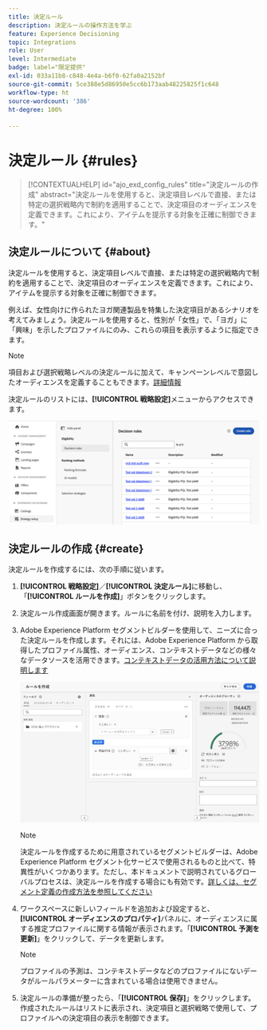 ```yaml
---
title: 決定ルール
description: 決定ルールの操作方法を学ぶ
feature: Experience Decisioning
topic: Integrations
role: User
level: Intermediate
badge: label="限定提供"
exl-id: 033a11b8-c848-4e4a-b6f0-62fa0a2152bf
source-git-commit: 5ce388e5d86950e5cc6b173aab48225825f1c648
workflow-type: ht
source-wordcount: '386'
ht-degree: 100%

---
```


# 決定ルール {#rules}

>[!CONTEXTUALHELP]
>id="ajo_exd_config_rules"
>title="決定ルールの作成"
>abstract="決定ルールを使用すると、決定項目レベルで直接、または特定の選択戦略内で制約を適用することで、決定項目のオーディエンスを定義できます。これにより、アイテムを提示する対象を正確に制御できます。"

## 決定ルールについて {#about}

決定ルールを使用すると、決定項目レベルで直接、または特定の選択戦略内で制約を適用することで、決定項目のオーディエンスを定義できます。これにより、アイテムを提示する対象を正確に制御できます。

例えば、女性向けに作られたヨガ関連製品を特集した決定項目があるシナリオを考えてみましょう。決定ルールを使用すると、性別が「女性」で、「ヨガ」に「興味」を示したプロファイルにのみ、これらの項目を表示するように指定できます。

>[!NOTE]
>
>項目および選択戦略レベルの決定ルールに加えて、キャンペーンレベルで意図したオーディエンスを定義することもできます。[詳細情報](../campaigns/create-campaign.md#audience)

決定ルールのリストには、**[!UICONTROL 戦略設定]**&#x200B;メニューからアクセスできます。

![](assets/decision-rules-list.png)

## 決定ルールの作成 {#create}

決定ルールを作成するには、次の手順に従います。

1. **[!UICONTROL 戦略設定]**／**[!UICONTROL 決定ルール]**&#x200B;に移動し、「**[!UICONTROL ルールを作成]**」ボタンをクリックします。

1. 決定ルール作成画面が開きます。ルールに名前を付け、説明を入力します。

1. Adobe Experience Platform セグメントビルダーを使用して、ニーズに合った決定ルールを作成します。それには、Adobe Experience Platform から取得したプロファイル属性、オーディエンス、コンテキストデータなどの様々なデータソースを活用できます。[コンテキストデータの活用方法について説明します](#context-data)

   ![](assets/decision-rules-build.png)

   >[!NOTE]
   >
   >決定ルールを作成するために用意されているセグメントビルダーは、Adobe Experience Platform セグメント化サービスで使用されるものと比べて、特異性がいくつかあります。ただし、本ドキュメントで説明されているグローバルプロセスは、決定ルールを作成する場合にも有効です。[詳しくは、セグメント定義の作成方法を参照してください](../audience/creating-a-segment-definition.md)

1. ワークスペースに新しいフィールドを追加および設定すると、**[!UICONTROL オーディエンスのプロパティ]**&#x200B;パネルに、オーディエンスに属する推定プロファイルに関する情報が表示されます。「**[!UICONTROL 予測を更新]**」をクリックして、データを更新します。

   >[!NOTE]
   >
   >プロファイルの予測は、コンテキストデータなどのプロファイルにないデータがルールパラメーターに含まれている場合は使用できません。

1. 決定ルールの準備が整ったら、「**[!UICONTROL 保存]**」をクリックします。作成されたルールはリストに表示され、決定項目と選択戦略で使用して、プロファイルへの決定項目の表示を制御できます。

